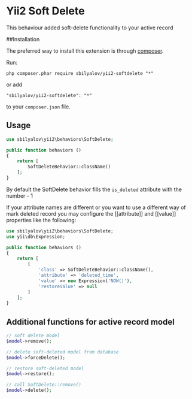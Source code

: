 # Yii2 Soft Delete

This behaviour added soft-delete functionality to your active record


##Installation

The preferred way to install this extension is through [composer](http://getcomposer.org/download/).

Run:

```
php composer.phar require sbilyalov/yii2-softdelete "*"
```

or add

```
"sbilyalov/yii2-softdelete": "*"
```

to your `composer.json` file.


## Usage

```php
use sbilyalov\yii2\behaviors\SoftDelete;

public function behaviors ()
{
    return [
        SoftDeleteBehavior::className()
    ];
}
```

By default the SoftDelete behavior fills the `is_deleted` attribute with the number - 1

If your attribute names are different or you want to use a different way of mark deleted record
you may configure the [[attribute]] and [[value]] properties like the following:


```php
use sbilyalov\yii2\behaviors\SoftDelete;
use yii\db\Expression;

public function behaviors ()
{
    return [
        [
            'class' => SoftDeleteBehavior::className(),
            'attribute' => 'deleted_time',
            'value' => new Expression('NOW()'),
            'restoreValue' => null
        ]
    ];
}
```

## Additional functions for active record model

```php
// soft delete model
$model->remove();

// delete soft-deleted model from database
$model->forceDelete();

// restore soft-deleted model
$model->restore();

// call SoftDelete::remove()
$model->delete();
```